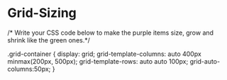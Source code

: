 # Grid-Sizing
/* Write your CSS code below to make the purple items size, grow and shrink like the green ones.*/

.grid-container {
  display: grid;
 grid-template-columns: auto  400px  minmax(200px, 500px);
  grid-template-rows: auto  auto 100px;
grid-auto-columns:50px;
}
  
  
